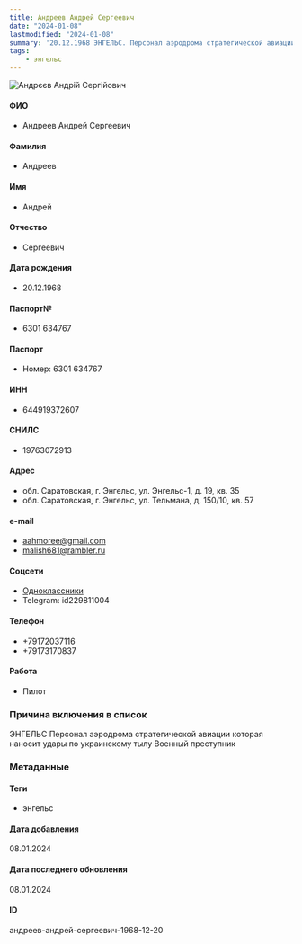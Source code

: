 ```yaml
---
title: Андреев Андрей Сергеевич
date: "2024-01-08"
lastmodified: "2024-01-08"
summary: '20.12.1968 ЭНГЕЛЬС. Персонал аэродрома стратегической авиации которая наносит удары по украинскому тылу. Военный преступник'
tags: 
    - энгельс
---
```

<!--# pp2-->
<!--## Фигурант-->
<!--### Личные данные-->
<!--#### Фото-->
![Андрєєв Андрій Сергійович](https://molfar.com/images/optimized/1696945179_686194339.png)
#### ФИО
- Андреев Андрей Сергеевич
#### Фамилия
- Андреев
#### Имя
- Андрей
#### Отчество
- Сергеевич
#### Дата рождения
- 20.12.1968
#### Паспорт№
- 6301 634767
#### Паспорт
- Номер: 6301 634767
#### ИНН
- 644919372607
#### СНИЛС
- 19763072913
#### Адрес
- обл. Саратовская, г. Энгельс, ул. Энгельс-1, д. 19, кв. 35
- обл. Саратовская, г. Энгельс, ул. Тельмана, д. 150/10, кв. 57
#### e-mail
- aahmoree@gmail.com
- malish681@rambler.ru
#### Соцсети
- [Одноклассники](https://ok.ru/profile/212383445047)
- Telegram: id229811004
#### Телефон
- +79172037116
- +79173170837
#### Работа
- Пилот
### Причина включения в список
ЭНГЕЛЬС
Персонал аэродрома стратегической авиации которая наносит удары по украинскому тылу
Военный преступник
### Метаданные
#### Теги
- энгельс
#### Дата добавления
08.01.2024
#### Дата последнего обновления
08.01.2024
#### ID
андреев-андрей-сергеевич-1968-12-20
<!--## END;-->
